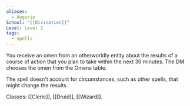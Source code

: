 ```yaml
---
aliases:
  - Augurio
School: "[[Divination]]"
Level: Level 2
tags:
  - Spells
---
```

You receive an omen from an otherworldly entity about the results of a course of action that you plan to take within the next 30 minutes. The DM chooses the omen from the Omens table.

The spell doesn't account for circumstances, such as other spells, that might change the results.

Classes: [[Cleric]], [[Druid]], [[Wizard]].

